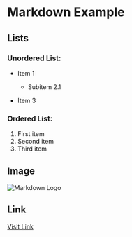 # Markdown Example

## Lists

### Unordered List:
- Item 1
  - Subitem 2.1

- Item 3

### Ordered List:
1. First item
2. Second item
3. Third item

## Image

![Markdown Logo]([https://upload.wikimedia.org/wikipedia/commons/4/48/Markdown-mark.svg](https://www.investopedia.com/terms/s/stockforstock.asp))

## Link

[Visit Link]([https://openai.com/](https://www.investopedia.com/terms/s/stockforstock.asp))
